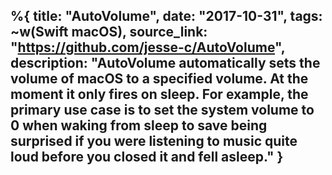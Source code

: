 %{
    title: "AutoVolume",
    date: "2017-10-31",
    tags: ~w(Swift macOS),
    source_link: "https://github.com/jesse-c/AutoVolume",
    description: "AutoVolume automatically sets the volume of macOS to a specified volume. At the moment it only fires on sleep. For example, the primary use case is to set the system volume to 0 when waking from sleep to save being surprised if you were listening to music quite loud before you closed it and fell asleep."
}
---
